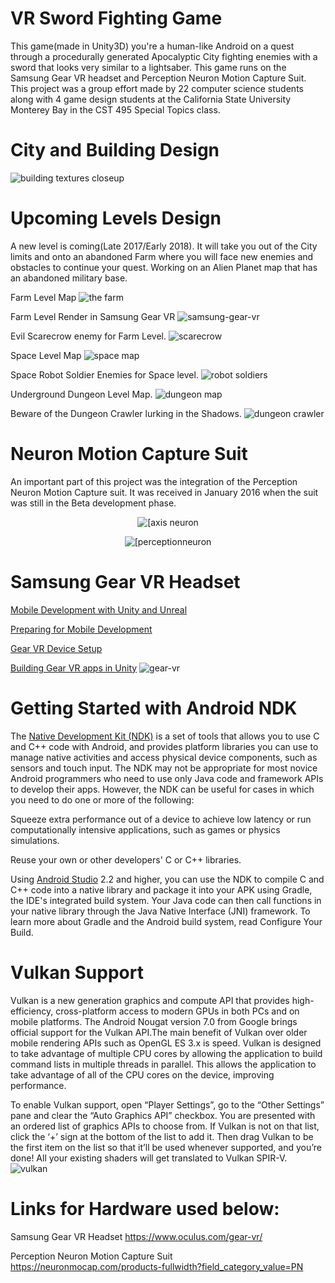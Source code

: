 # VR Sword Fighting Game

This game(made in Unity3D) you're a human-like Android on a quest through a procedurally generated Apocalyptic City fighting enemies with a sword that looks very similar to a lightsaber. This game runs on the Samsung Gear VR headset and Perception Neuron Motion Capture Suit. This project was a group effort made by 22 computer science students along with 4 game design students at the California State University Monterey Bay in the CST 495 Special Topics class. 

# City and Building Design
![building textures closeup](https://user-images.githubusercontent.com/18353476/28497537-b679d07c-6f3e-11e7-9dca-4825d375939a.PNG)

# Upcoming Levels Design
A new level is coming(Late 2017/Early 2018). It will take you out of the City limits and onto an abandoned Farm where you will face new enemies and obstacles to continue your quest. Working on an Alien Planet map that has an abandoned military base.

Farm Level Map
![the farm](https://user-images.githubusercontent.com/18353476/30253492-42d3a5b6-963b-11e7-879a-6bc96ce6e624.png)

Farm Level Render in Samsung Gear VR
![samsung-gear-vr](https://user-images.githubusercontent.com/18353476/33344251-31a313cc-d43d-11e7-85fd-ad685b1bfea3.jpg)

Evil Scarecrow enemy for Farm Level.
![scarecrow](https://user-images.githubusercontent.com/18353476/31050828-e4c8bb92-a60b-11e7-8d97-320a996e4fba.PNG)

Space Level Map
![space map](https://user-images.githubusercontent.com/18353476/30890957-ef755c32-a2e4-11e7-8168-8bf67e25bd0e.gif)

Space Robot Soldier Enemies for Space level.
![robot soldiers](https://user-images.githubusercontent.com/18353476/31050830-e62d15be-a60b-11e7-8b64-8254a73e9936.gif)

Underground Dungeon Level Map.
![dungeon map](https://user-images.githubusercontent.com/18353476/31050848-8e21b7de-a60c-11e7-8a1b-213af0bf1f11.gif)

Beware of the Dungeon Crawler lurking in the Shadows.
![dungeon crawler](https://user-images.githubusercontent.com/18353476/31381435-5b4546b4-ad69-11e7-8576-157888a1d512.gif)

# Neuron Motion Capture Suit
An important part of this project was the integration of the Perception Neuron Motion Capture suit. It was received in January 2016 when the suit was still in the Beta development phase.

<p align="center">
  <img alt="[axis neuron" src="https://user-images.githubusercontent.com/18353476/27672565-a9dd312a-5c50-11e7-974d-5609f9cd3b0c.png">
</p>

<p align="center">
  <img alt="[perceptionneuron" src="https://user-images.githubusercontent.com/18353476/27672571-b08bed9a-5c50-11e7-9daf-cff544e88a36.jpg">
</p>

# Samsung Gear VR Headset
[Mobile Development with Unity and Unreal](https://developer.oculus.com/documentation/mobilesdk/latest/concepts/mobile-game-engine/#mobile-game-engine)

[Preparing for Mobile Development](https://developer.oculus.com/documentation/unity/latest/concepts/unity-mobileprep/)

[Gear VR Device Setup](https://developer.oculus.com/documentation/mobilesdk/latest/concepts/mobile-device-setup/)

[Building Gear VR apps in Unity](https://developer.oculus.com/documentation/unity/latest/concepts/unity-build-android/#unity-build-android-store)
![gear-vr](https://user-images.githubusercontent.com/18353476/28398251-27e2fe5e-6cbb-11e7-9d5a-7ecd3d154f4f.jpg)


# Getting Started with Android NDK
The [Native Development Kit (NDK)](https://developer.android.com/ndk/guides/index.html) is a set of tools that allows you to use C and C++ code with Android, and provides platform libraries you can use to manage native activities and access physical device components, such as sensors and touch input. The NDK may not be appropriate for most novice Android programmers who need to use only Java code and framework APIs to develop their apps. However, the NDK can be useful for cases in which you need to do one or more of the following:

  Squeeze extra performance out of a device to achieve low latency or run computationally intensive applications, such as games or  physics simulations.

  Reuse your own or other developers' C or C++ libraries.

Using [Android Studio](https://developer.android.com/studio/index.html) 2.2 and higher, you can use the NDK to compile C and C++ code into a native library and package it into your APK using Gradle, the IDE's integrated build system. Your Java code can then call functions in your native library through the Java Native Interface (JNI) framework. To learn more about Gradle and the Android build system, read Configure Your Build.

# Vulkan Support 
Vulkan is a new generation graphics and compute API that provides high-efficiency, cross-platform access to modern GPUs in both PCs and on mobile platforms. The Android Nougat version 7.0 from Google brings official support for the Vulkan API.The main benefit of Vulkan over older mobile rendering APIs such as OpenGL ES 3.x is speed. Vulkan is designed to take advantage of multiple CPU cores by allowing the application to build command lists in multiple threads in parallel. This allows the application to take advantage of all of the CPU cores on the device, improving performance.

To enable Vulkan support, open “Player Settings”, go to the “Other Settings” pane and clear the “Auto Graphics API” checkbox. You are presented with an ordered list of graphics APIs to choose from. If Vulkan is not on that list, click the ‘+’ sign at the bottom of the list to add it. Then drag Vulkan to be the first item on the list so that it’ll be used whenever supported, and you’re done! All your existing shaders will get translated to Vulkan SPIR-V.
![vulkan](https://user-images.githubusercontent.com/18353476/28993201-7543d586-7965-11e7-8e9c-f93b7079e2bf.PNG)

# Links for Hardware used below:

Samsung Gear VR Headset https://www.oculus.com/gear-vr/

Perception Neuron Motion Capture Suit  https://neuronmocap.com/products-fullwidth?field_category_value=PN
